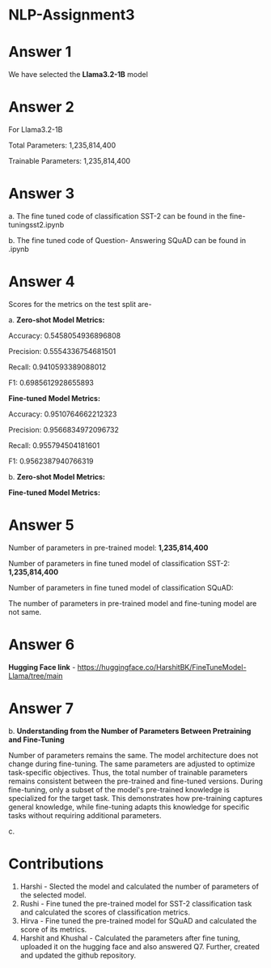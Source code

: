 # NLP-Assignment3

# Answer 1 

We have selected the **Llama3.2-1B** model

# Answer 2

For Llama3.2-1B

Total Parameters: 1,235,814,400

Trainable Parameters: 1,235,814,400

# Answer 3 

a. The fine tuned code of classification SST-2 can be found in the fine-tuningsst2.ipynb

b. The fine tuned code of Question- Answering SQuAD can be found in .ipynb       

# Answer 4
Scores for the metrics on the test split are-

a. 
**Zero-shot Model Metrics:**

Accuracy: 0.5458054936896808

Precision: 0.5554336754681501

Recall: 0.9410593389088012

F1: 0.6985612928655893

**Fine-tuned Model Metrics:**

Accuracy: 0.9510764662212323

Precision: 0.9566834972096732

Recall: 0.955794504181601

F1: 0.9562387940766319

b.
**Zero-shot Model Metrics:**


**Fine-tuned Model Metrics:**


# Answer 5
Number of parameters in pre-trained model: **1,235,814,400**

Number of parameters in fine tuned model of classification SST-2: **1,235,814,400**

Number of parameters in fine tuned model of classification SQuAD: 

The number of parameters in pre-trained model and fine-tuning model are not same.

# Answer 6

**Hugging Face link** - https://huggingface.co/HarshitBK/FineTuneModel-Llama/tree/main

# Answer 7
b. **Understanding from the Number of Parameters Between Pretraining and Fine-Tuning**

Number of parameters remains the same. The model architecture does not change during fine-tuning. 
The same parameters are adjusted to optimize task-specific objectives. Thus, the total number of trainable parameters remains consistent between the pre-trained and fine-tuned versions.
During fine-tuning, only a subset of the model's pre-trained knowledge is specialized for the target task. 
This demonstrates how pre-training captures general knowledge, while fine-tuning adapts this knowledge for specific tasks without requiring additional parameters.

c. 

# Contributions
1. Harshi - Slected the model and calculated the number of parameters of the selected model.
2. Rushi - Fine tuned the pre-trained model for SST-2 classification task and calculated the scores of classification metrics.
3. Hirva - Fine tuned the pre-trained model for SQuAD and calculated the score of its metrics.
4. Harshit and Khushal - Calculated the parameters after fine tuning, uploaded it on the hugging face and also answered Q7. 
        Further, created and updated the github repository.


